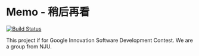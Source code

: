 # Memo - 稍后再看

[![Build Status](https://travis-ci.org/nju-mMemo/mMemo.svg?branch=master)](https://travis-ci.org/nju-mMemo/mMemo)

This project if for Google Innovation Software Development Contest. We are a group from NJU.
